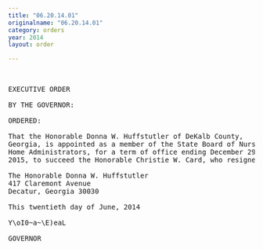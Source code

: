 ```yaml
---
title: "06.20.14.01"
originalname: "06.20.14.01"
category: orders
year: 2014
layout: order

---
```

<pre>
 

EXECUTIVE ORDER

BY THE GOVERNOR:

ORDERED:

That the Honorable Donna W. Huffstutler of DeKalb County,
Georgia, is appointed as a member of the State Board of Nursing
Home Administrators, for a term of office ending December 29,
2015, to succeed the Honorable Christie W. Card, who resigned.

The Honorable Donna W. Huffstutler
417 Claremont Avenue
Decatur, Georgia 30030

This twentieth day of June, 2014

Y\oI0~a~\E)eaL

GOVERNOR

</pre>
